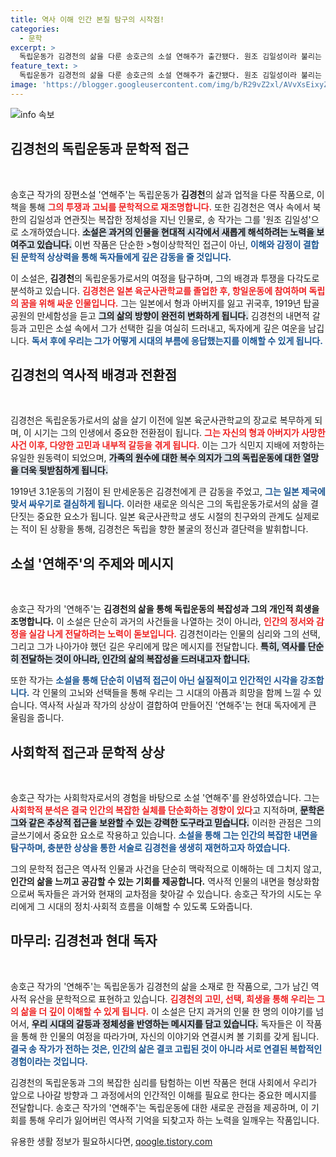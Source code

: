 ```yaml
---
title: 역사 이해 인간 본질 탐구의 시작점!
categories:
  - 문학
excerpt: >
  독립운동가 김경천의 삶을 다룬 송호근의 소설 연해주가 출간됐다. 원조 김일성이라 불리는 그는 일본 육군사관학교 장교에서 독립투사로 변신한 영웅의 이야기를 문학적으로 재구성했다.
feature_text: >
  독립운동가 김경천의 삶을 다룬 송호근의 소설 연해주가 출간됐다. 원조 김일성이라 불리는 그는 일본 육군사관학교 장교에서 독립투사로 변신한 영웅의 이야기를 문학적으로 재구성했다.
image: 'https://blogger.googleusercontent.com/img/b/R29vZ2xl/AVvXsEixyZcFfHzMRdzZMjFBmAUKJYCLCGyLL1o632UiGVXcaFdKo_bkvkuCioo0uUKlGfBVcT3P84aROyZIXSBEx3Aw5nCQ3pTgDom1WDC4m8eifvWiAmWEEVb4x6G_l8C0QH225ldMjyaFvpxGEBGNO37VmDTDMHGhJPq73UglMfDca1-0aw/s1600/blogspot.png'
---
```


<p><img src="https://blogger.googleusercontent.com/img/b/R29vZ2xl/AVvXsEixyZcFfHzMRdzZMjFBmAUKJYCLCGyLL1o632UiGVXcaFdKo_bkvkuCioo0uUKlGfBVcT3P84aROyZIXSBEx3Aw5nCQ3pTgDom1WDC4m8eifvWiAmWEEVb4x6G_l8C0QH225ldMjyaFvpxGEBGNO37VmDTDMHGhJPq73UglMfDca1-0aw/s1600/blogspot.png" alt="info 속보" /></p>

<h2 data-ke-size="size26">김경천의 독립운동과 문학적 접근</h2>

<p data-ke-size="size16">&nbsp;</p>

<p>송호근 작가의 장편소설 '연해주'는 독립운동가 <b>김경천</b>의 삶과 업적을 다룬 작품으로, 이 책을 통해 <b><span style="color: #ee2323;">그의 투쟁과 고뇌를 문학적으로 재조명합니다.</span></b> 또한 김경천은 역사 속에서 북한의 김일성과 연관짓는 복잡한 정체성을 지닌 인물로, 송 작가는 그를 '원조 김일성'으로 소개하였습니다. <b><span style="background-color: #21538527;">소설은 과거의 인물을 현대적 시각에서 새롭게 해석하려는 노력을 보여주고 있습니다.</span></b> 이번 작품은 단순한 &gt;형이상학적인 접근이 아닌, <b><span style="color: #1a5490;">이해와 감정이 결합된 문학적 상상력을 통해 독자들에게 깊은 감동을 줄 것입니다.</span></b> </p>

<p>이 소설은, <b>김경천</b>의 독립운동가로서의 여정을 탐구하며, 그의 배경과 투쟁을 다각도로 분석하고 있습니다. <b><span style="color: #ee2323;">김경천은 일본 육군사관학교를 졸업한 후, 항일운동에 참여하며 독립의 꿈을 위해 싸운 인물입니다.</span></b> 그는 일본에서 형과 아버지를 잃고 귀국후, 1919년 탑골공원의 만세함성을 듣고 <b><span style="background-color: #21538527;">그의 삶의 방향이 완전히 변화하게 됩니다.</span></b> 김경천의 내면적 갈등과 고민은 소설 속에서 그가 선택한 길을 여실히 드러내고, 독자에게 깊은 여운을 남깁니다. <b><span style="color: #1a5490;">독서 후에 우리는 그가 어떻게 시대의 부름에 응답했는지를 이해할 수 있게 됩니다.</span></b></p>

<h2 data-ke-size="size26">김경천의 역사적 배경과 전환점</h2>

<p data-ke-size="size16">&nbsp;</p>

<p>김경천은 독립운동가로서의 삶을 살기 이전에 일본 육군사관학교의 장교로 복무하게 되며, 이 시기는 그의 인생에서 중요한 전환점이 됩니다. <b><span style="color: #ee2323;">그는 자신의 형과 아버지가 사망한 사건 이후, 다양한 고민과 내부적 갈등을 겪게 됩니다.</span></b> 이는 그가 식민지 지배에 저항하는 유일한 원동력이 되었으며, <b><span style="background-color: #21538527;">가족의 원수에 대한 복수 의지가 그의 독립운동에 대한 열망을 더욱 뒷받침하게 됩니다.</span></b></p>

<p>1919년 3.1운동의 기점이 된 만세운동은 김경천에게 큰 감동을 주었고, <b><span style="color: #1a5490;">그는 일본 제국에 맞서 싸우기로 결심하게 됩니다.</span></b> 이러한 새로운 의식은 그의 독립운동가로서의 삶을 결단짓는 중요한 요소가 됩니다. 일본 육군사관학교 생도 시절의 친구와의 관계도 실제로는 적이 된 상황을 통해, 김경천은 독립을 향한 불굴의 정신과 결단력을 발휘합니다.</p>

<h2 data-ke-size="size26">소설 '연해주'의 주제와 메시지</h2>

<p data-ke-size="size16">&nbsp;</p>

<p>송호근 작가의 '연해주'는 <b>김경천의 삶을 통해 독립운동의 복잡성과 그의 개인적 희생을 조명합니다.</b> 이 소설은 단순히 과거의 사건들을 나열하는 것이 아니라, <b><span style="color: #ee2323;">인간의 정서와 감정을 실감 나게 전달하려는 노력이 돋보입니다.</span></b> 김경천이라는 인물의 심리와 그의 선택, 그리고 그가 나아가야 했던 길은 우리에게 많은 메시지를 전달합니다. <b><span style="background-color: #21538527;">특히, 역사를 단순히 전달하는 것이 아니라, 인간의 삶의 복잡성을 드러내고자 합니다.</span></b></p>

<p>또한 작가는 <b><span style="color: #1a5490;">소설을 통해 단순히 이념적 접근이 아닌 실질적이고 인간적인 시각을 강조합니다.</span></b> 각 인물의 고뇌와 선택들을 통해 우리는 그 시대의 아픔과 희망을 함께 느낄 수 있습니다. 역사적 사실과 작가의 상상이 결합하여 만들어진 '연해주'는 현대 독자에게 큰 울림을 줍니다.</p>

<h2 data-ke-size="size26">사회학적 접근과 문학적 상상</h2>

<p data-ke-size="size16">&nbsp;</p>

<p>송호근 작가는 사회학자로서의 경험을 바탕으로 소설 '연해주'를 완성하였습니다. 그는 <b><span style="color: #ee2323;">사회학적 분석은 결국 인간의 복잡한 실체를 단순화하는 경향이 있다</span></b>고 지적하며, <b><span style="background-color: #21538527;">문학은 그와 같은 추상적 접근을 보완할 수 있는 강력한 도구라고 믿습니다.</span></b> 이러한 관점은 그의 글쓰기에서 중요한 요소로 작용하고 있습니다. <b><span style="color: #1a5490;">소설을 통해 그는 인간의 복잡한 내면을 탐구하며, 충분한 상상을 통한 서술로 김경천을 생생히 재현하고자 하였습니다.</span></b></p>

<p>그의 문학적 접근은 역사적 인물과 사건을 단순히 맥락적으로 이해하는 데 그치지 않고, <b>인간의 삶을 느끼고 공감할 수 있는 기회를 제공합니다.</b> 역사적 인물의 내면을 형상화함으로써 독자들은 과거와 현재의 교차점을 찾아갈 수 있습니다. 송호근 작가의 시도는 우리에게 그 시대의 정치·사회적 흐름을 이해할 수 있도록 도와줍니다.</p>

<h2 data-ke-size="size26">마무리: 김경천과 현대 독자</h2>

<p data-ke-size="size16">&nbsp;</p>

<p>송호근 작가의 '연해주'는 독립운동가 김경천의 삶을 소재로 한 작품으로, 그가 남긴 역사적 유산을 문학적으로 표현하고 있습니다. <b><span style="color: #ee2323;">김경천의 고민, 선택, 희생을 통해 우리는 그의 삶을 더 깊이 이해할 수 있게 됩니다.</span></b> 이 소설은 단지 과거의 인물 한 명의 이야기를 넘어서, <b><span style="background-color: #21538527;">우리 시대의 갈등과 정체성을 반영하는 메시지를 담고 있습니다.</span></b> 독자들은 이 작품을 통해 한 인물의 여정을 따라가며, 자신의 이야기와 연결시켜 볼 기회를 갖게 됩니다. <b><span style="color: #1a5490;">결국 송 작가가 전하는 것은, 인간의 삶은 결코 고립된 것이 아니라 서로 연결된 복합적인 경험이라는 것입니다.</span></b></p>

<p>김경천의 독립운동과 그의 복잡한 심리를 탐험하는 이번 작품은 현대 사회에서 우리가 앞으로 나아갈 방향과 그 과정에서의 인간적인 이해를 필요로 한다는 중요한 메시지를 전달합니다. 송호근 작가의 '연해주'는 독립운동에 대한 새로운 관점을 제공하며, 이 기회를 통해 우리가 잃어버린 역사적 기억을 되찾고자 하는 노력을 일깨우는 작품입니다. </p>

<p data-ke-size="size16"></p>
유용한 생활 정보가 필요하시다면, <a href="https://qoogle.tistory.com" rel="dofollow">qoogle.tistory.com</a>


